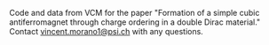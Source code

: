 Code and data from VCM for the paper "Formation of a simple cubic antiferromagnet through charge ordering in a double Dirac material." Contact vincent.morano1@psi.ch with any questions.
